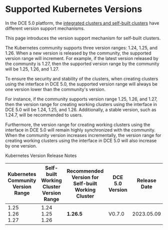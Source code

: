 # Supported Kubernetes Versions

In the DCE 5.0 platform, the [integrated clusters and self-built clusters](cluster-status.md) have different version support mechanisms.

This page introduces the version support mechanism for self-built clusters.

The Kubernetes community supports three version ranges: 1.24, 1.25, and 1.26. When a new version is released by the community, the supported version range will increment. For example, if the latest version released by the community is 1.27, then the supported version range by the community will be 1.25, 1.26, and 1.27.

To ensure the security and stability of the clusters, when creating clusters using the interface in DCE 5.0, the supported version range will always be one version lower than the community's version.

For instance, if the community supports version range 1.25, 1.26, and 1.27, then the version range for creating working clusters using the interface in DCE 5.0 will be 1.24, 1.25, and 1.26. Additionally, a stable version, such as 1.24.7, will be recommended to users.

Furthermore, the version range for creating working clusters using the interface in DCE 5.0 will remain highly synchronized with the community. When the community version increases incrementally, the version range for creating working clusters using the interface in DCE 5.0 will also increase by one version.

Kubernetes Version Release Notes

| Kubernetes Community Version Range | Self-built Working Cluster Version Range | Recommended Version for Self-built Working Cluster | DCE 5.0 Version | Release Date |
| ---------------------------------- | ---------------------------------------- | ------------------------------------------------- | -------------- | ------------ |
| 1.25<br>1.26<br>1.27               | 1.24<br>1.25<br>1.26                    | **1.26.5**                                        | V0.7.0         | 2023.05.09   |
